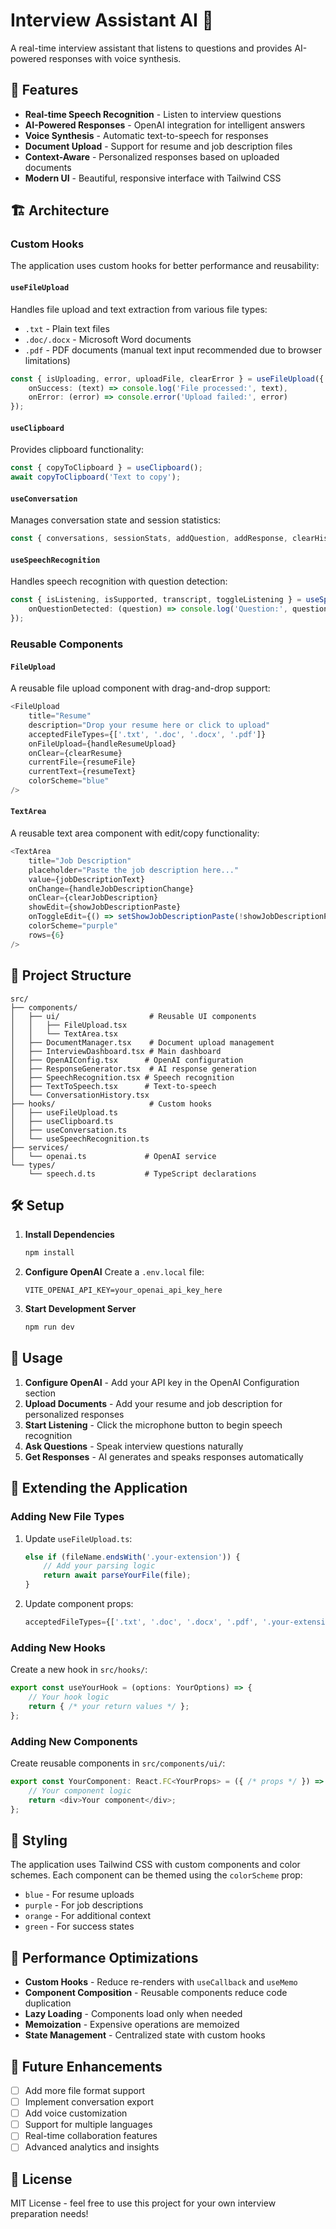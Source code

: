 # Interview Assistant AI 🎯

A real-time interview assistant that listens to questions and provides AI-powered responses with voice synthesis.

## 🚀 Features

- **Real-time Speech Recognition** - Listen to interview questions
- **AI-Powered Responses** - OpenAI integration for intelligent answers
- **Voice Synthesis** - Automatic text-to-speech for responses
- **Document Upload** - Support for resume and job description files
- **Context-Aware** - Personalized responses based on uploaded documents
- **Modern UI** - Beautiful, responsive interface with Tailwind CSS

## 🏗️ Architecture

### Custom Hooks

The application uses custom hooks for better performance and reusability:

#### `useFileUpload`
Handles file upload and text extraction from various file types:
- `.txt` - Plain text files
- `.doc/.docx` - Microsoft Word documents
- `.pdf` - PDF documents (manual text input recommended due to browser limitations)

```typescript
const { isUploading, error, uploadFile, clearError } = useFileUpload({
    onSuccess: (text) => console.log('File processed:', text),
    onError: (error) => console.error('Upload failed:', error)
});
```

#### `useClipboard`
Provides clipboard functionality:

```typescript
const { copyToClipboard } = useClipboard();
await copyToClipboard('Text to copy');
```

#### `useConversation`
Manages conversation state and session statistics:

```typescript
const { conversations, sessionStats, addQuestion, addResponse, clearHistory } = useConversation();
```

#### `useSpeechRecognition`
Handles speech recognition with question detection:

```typescript
const { isListening, isSupported, transcript, toggleListening } = useSpeechRecognition({
    onQuestionDetected: (question) => console.log('Question:', question)
});
```

### Reusable Components

#### `FileUpload`
A reusable file upload component with drag-and-drop support:

```typescript
<FileUpload
    title="Resume"
    description="Drop your resume here or click to upload"
    acceptedFileTypes={['.txt', '.doc', '.docx', '.pdf']}
    onFileUpload={handleResumeUpload}
    onClear={clearResume}
    currentFile={resumeFile}
    currentText={resumeText}
    colorScheme="blue"
/>
```

#### `TextArea`
A reusable text area component with edit/copy functionality:

```typescript
<TextArea
    title="Job Description"
    placeholder="Paste the job description here..."
    value={jobDescriptionText}
    onChange={handleJobDescriptionChange}
    onClear={clearJobDescription}
    showEdit={showJobDescriptionPaste}
    onToggleEdit={() => setShowJobDescriptionPaste(!showJobDescriptionPaste)}
    colorScheme="purple"
    rows={6}
/>
```

## 📁 Project Structure

```
src/
├── components/
│   ├── ui/                    # Reusable UI components
│   │   ├── FileUpload.tsx
│   │   └── TextArea.tsx
│   ├── DocumentManager.tsx    # Document upload management
│   ├── InterviewDashboard.tsx # Main dashboard
│   ├── OpenAIConfig.tsx      # OpenAI configuration
│   ├── ResponseGenerator.tsx  # AI response generation
│   ├── SpeechRecognition.tsx # Speech recognition
│   ├── TextToSpeech.tsx      # Text-to-speech
│   └── ConversationHistory.tsx
├── hooks/                     # Custom hooks
│   ├── useFileUpload.ts
│   ├── useClipboard.ts
│   ├── useConversation.ts
│   └── useSpeechRecognition.ts
├── services/
│   └── openai.ts             # OpenAI service
└── types/
    └── speech.d.ts           # TypeScript declarations
```

## 🛠️ Setup

1. **Install Dependencies**
   ```bash
   npm install
   ```

2. **Configure OpenAI**
   Create a `.env.local` file:
   ```
   VITE_OPENAI_API_KEY=your_openai_api_key_here
   ```

3. **Start Development Server**
   ```bash
   npm run dev
   ```

## 🎯 Usage

1. **Configure OpenAI** - Add your API key in the OpenAI Configuration section
2. **Upload Documents** - Add your resume and job description for personalized responses
3. **Start Listening** - Click the microphone button to begin speech recognition
4. **Ask Questions** - Speak interview questions naturally
5. **Get Responses** - AI generates and speaks responses automatically

## 🔧 Extending the Application

### Adding New File Types

1. Update `useFileUpload.ts`:
   ```typescript
   else if (fileName.endsWith('.your-extension')) {
       // Add your parsing logic
       return await parseYourFile(file);
   }
   ```

2. Update component props:
   ```typescript
   acceptedFileTypes={['.txt', '.doc', '.docx', '.pdf', '.your-extension']}
   ```

### Adding New Hooks

Create a new hook in `src/hooks/`:
```typescript
export const useYourHook = (options: YourOptions) => {
    // Your hook logic
    return { /* your return values */ };
};
```

### Adding New Components

Create reusable components in `src/components/ui/`:
```typescript
export const YourComponent: React.FC<YourProps> = ({ /* props */ }) => {
    // Your component logic
    return <div>Your component</div>;
};
```

## 🎨 Styling

The application uses Tailwind CSS with custom components and color schemes. Each component can be themed using the `colorScheme` prop:

- `blue` - For resume uploads
- `purple` - For job descriptions
- `orange` - For additional context
- `green` - For success states

## 🚀 Performance Optimizations

- **Custom Hooks** - Reduce re-renders with `useCallback` and `useMemo`
- **Component Composition** - Reusable components reduce code duplication
- **Lazy Loading** - Components load only when needed
- **Memoization** - Expensive operations are memoized
- **State Management** - Centralized state with custom hooks

## 🔮 Future Enhancements

- [ ] Add more file format support
- [ ] Implement conversation export
- [ ] Add voice customization
- [ ] Support for multiple languages
- [ ] Real-time collaboration features
- [ ] Advanced analytics and insights

## 📝 License

MIT License - feel free to use this project for your own interview preparation needs!
